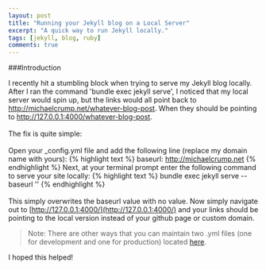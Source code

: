 ```yaml
---
layout: post
title: "Running your Jekyll blog on a Local Server"
excerpt: "A quick way to run Jekyll locally."
tags: [jekyll, blog, ruby]
comments: true
---
```


###Introduction

I recently hit a stumbling block when trying to serve my Jekyll blog locally. After I ran the command 'bundle exec jekyll serve', I noticed that my local server would spin up, but the links would all point back to http://michaelcrump.net/whatever-blog-post. When they should be pointing to http://127.0.0.1:4000/whatever-blog-post.
<br><br>
The fix is quite simple:<br>
<br>
Open your _config.yml file and add the following line (replace my domain name with yours): 
	{% highlight text %}
	baseurl:          http://michaelcrump.net
	{% endhighlight %}
Next, at your terminal prompt enter the following command to serve your site locally:
	{% highlight text %}
	bundle exec jekyll serve --baseurl ''
	{% endhighlight %}	
<br>
This simply overwrites the baseurl value with no value. 
Now simply navigate out to [http://127.0.0.1:4000/](http://127.0.0.1:4000/) and your links should be pointing to the local version instead of your github page or custom domain.

> Note: There are other ways that you can maintain two .yml files (one for development and one for production) located [here](http://www.jaredwolff.com/blog/jekyll-local-preview/). 

I hoped this helped!


